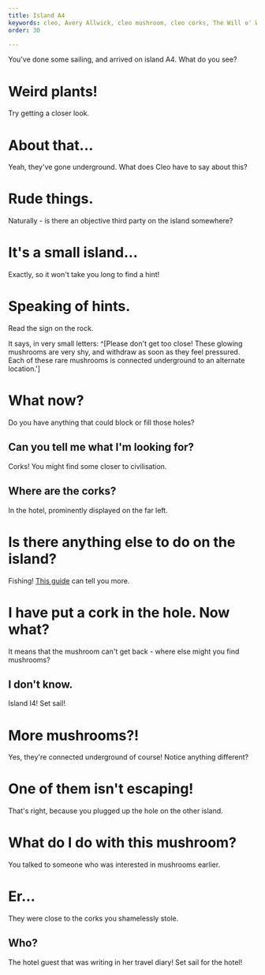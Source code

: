 ```yaml
---
title: Island A4
keywords: cleo, Avery Allwick, cleo mushroom, cleo corks, The Will o' Wisp of the Sunken Gallery
order: 30

---
```


You've done some sailing, and arrived on island A4. What do you see?

# Weird plants!
Try getting a closer look.

# About that...
Yeah, they've gone underground. What does Cleo have to say about this?

# Rude things.
Naturally - is there an objective third party on the island somewhere?

# It's a small island...
Exactly, so it won't take you long to find a hint!

# Speaking of hints.
Read the sign on the rock.

It says, in very small letters: ^[Please don't get too close! These glowing mushrooms are very shy, and withdraw as soon as they feel pressured. Each of these rare mushrooms is connected underground to an alternate location.']

# What now?
Do you have anything that could block or fill those holes?

## Can you tell me what I'm looking for?
Corks! You might find some closer to civilisation.

## Where are the corks?
In the hotel, prominently displayed on the far left.

# Is there anything else to do on the island?
Fishing! [This guide](/Chapter-2/fishing.md) can tell you more.

# I have put a cork in the hole. Now what?
It means that the mushroom can't get back - where else might you find mushrooms?

## I don't know.
Island I4! Set sail!

# More mushrooms?!
Yes, they're connected underground of course! Notice anything different?

# One of them isn't escaping!
That's right, because you plugged up the hole on the other island.

# What do I do with this mushroom?
You talked to someone who was interested in mushrooms earlier.

# Er...
They were close to the corks you shamelessly stole.

## Who?
The hotel guest that was writing in her travel diary! Set sail for the hotel!